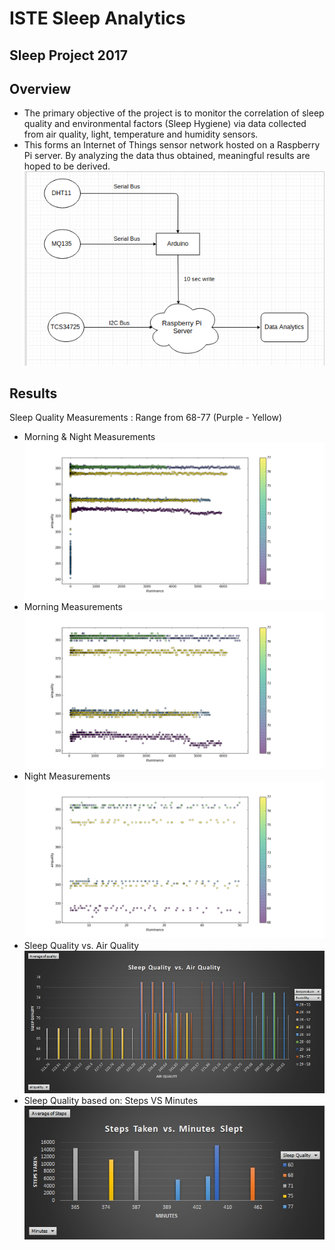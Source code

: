 # ISTE Sleep Analytics
## Sleep Project 2017

## Overview
* The primary objective of the project is to monitor the correlation of sleep quality and environmental factors (Sleep Hygiene) via data collected from air quality, light, temperature and humidity sensors.
* This forms an Internet of Things sensor network hosted on a Raspberry Pi server. By analyzing the data thus obtained, meaningful results are hoped to be derived.
![Sleep Block Diagram.png](sleepAnalytics/Sleep_Block_Diagram.png)

## Results

Sleep Quality Measurements : Range from 68-77 (Purple - Yellow)

* Morning & Night Measurements
![Data_all](sleepAnalytics/Data_all.png)
* Morning Measurements
![Data_50_above](sleepAnalytics/Data_50_above.png)
* Night Measurements
![Data_50_above](sleepAnalytics/Data_dark.png)
* Sleep Quality vs. Air Quality
![S](sleepAnalytics/Sleep_Quality_vs_Air_Quality.jpg)
* Sleep Quality based on: Steps VS Minutes
![StepsvMinutes](sleepAnalytics/StepsvMinutes.jpg)







